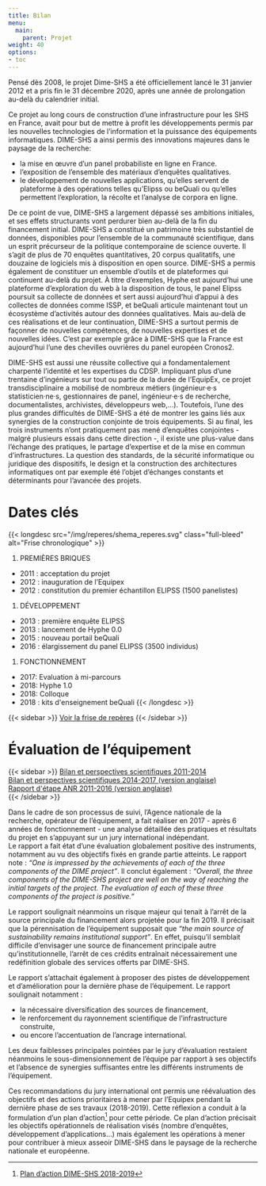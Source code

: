 ```yaml
---
title: Bilan
menu:
  main:
    parent: Projet
weight: 40
options:
- toc
---
```

Pensé dès 2008, le projet Dime-SHS a été officiellement lancé le 31 janvier 2012 et a pris fin le 31 décembre 2020, après une année de prolongation au-delà du calendrier initial.

Ce projet au long cours de construction d’une infrastructure pour les SHS en France, avait pour but de mettre à profit les développements permis par les nouvelles technologies de l’information et la puissance des équipements informatiques. DIME-SHS a ainsi permis des innovations majeures dans le paysage de la recherche:
- la mise en œuvre d’un panel probabiliste en ligne en France.
- l’exposition de l’ensemble des matériaux d’enquêtes qualitatives.
- le développement de nouvelles applications, qu’elles servent de plateforme à des opérations telles qu’Elipss ou beQuali ou qu’elles permettent l’exploration, la récolte et l’analyse de corpora en ligne.

De ce point de vue, DIME-SHS a largement dépassé ses ambitions initiales, et ses effets structurants vont perdurer bien au-delà de la fin du financement initial.
DIME-SHS a constitué un patrimoine très substantiel de données, disponibles pour l’ensemble de la communauté scientifique, dans un esprit précurseur de la politique contemporaine de science ouverte. Il s’agit de plus de 70 enquêtes quantitatives, 20 corpus qualitatifs, une douzaine de logiciels mis à disposition en open source.
DIME-SHS a permis également de constituer un ensemble d’outils et de plateformes qui continuent au-delà du projet. À titre d’exemples, Hyphe est aujourd’hui une plateforme d’exploration du web à la disposition de tous, le panel Elipss poursuit sa collecte de données et sert aussi aujourd’hui d’appui à des collectes de données comme ISSP, et beQuali articule maintenant tout un écosystème d’activités autour des données qualitatives. Mais au-delà de ces réalisations et de leur continuation, DIME-SHS a surtout permis de façonner de nouvelles compétences, de nouvelles expertises et de nouvelles idées. C’est par exemple grâce à DIME-SHS que la France est aujourd’hui l’une des chevilles ouvrières du panel européen Cronos2.  

DIME-SHS est aussi une réussite collective qui a fondamentalement charpenté l’identité et les expertises du CDSP. Impliquant plus d’une trentaine d’ingénieurs sur tout ou partie de la durée de l’EquipEx, ce projet transdisciplinaire a mobilisé de nombreux métiers (ingénieur·e·s statisticien·ne·s, gestionnaires de panel, ingénieur·e·s de recherche, documentalistes, archivistes, développeurs web,...). Toutefois, l’une des plus grandes difficultés de DIME-SHS a été de montrer les gains liés aux synergies de la construction conjointe de trois équipements. Si au final, les trois instruments n’ont pratiquement pas mené d’enquêtes conjointes - malgré plusieurs essais dans cette direction -, il existe une plus-value dans l’échange des pratiques, le partage d’expertise et de la mise en commun d’infrastructures. La question des standards, de la sécurité informatique ou juridique des dispositifs, le design et la construction des architectures informatiques ont par exemple été l’objet d’échanges constants et déterminants pour l’avancée des projets.


<!---# Repères
-->
# Dates clés
{{< longdesc src="/img/reperes/shema_reperes.svg" class="full-bleed" alt="Frise chronologique" >}}
1. PREMIÈRES BRIQUES
  - 2011 : acceptation du projet
  - 2012 : inauguration de l’Equipex
  - 2012 : constitution du premier échantillon ELIPSS (1500 panelistes)
1. DÉVELOPPEMENT
  - 2013 : première enquête ELIPSS
  - 2013 : lancement de Hyphe 0.0
  - 2015 : nouveau portail beQuali
  - 2016 : élargissement du panel ELIPSS (3500 individus)
1. FONCTIONNEMENT
  - 2017: Evaluation à mi-parcours
  - 2018: Hyphe 1.0
  - 2018: Colloque
  - 2018 : kits d'enseignement beQuali
{{< /longdesc >}}

{{< sidebar >}}
<a href="/img/reperes/shema_reperes.svg" target="_blank">Voir la frise de repères</a>
{{< /sidebar >}}

# Évaluation de l’équipement

{{< sidebar >}}
<a href="/docs/DIME-SHS-BilanPerspectives2014.pdf" target="_blank">Bilan et perspectives scientifiques 2011-2014</a><br>
<a href="/docs/AssesmentOutlookDIME2014-2017.pdf" target="_blank">Bilan et perspectives scientifiques 2014-2017 (version anglaise)</a><br>
<a href="/docs/DIME-SHS-ScientificReport2016.pdf" target="_blank">Rapport d'étape ANR 2011-2016 (version anglaise)</a><br>
{{< /sidebar >}}

Dans le cadre de son processus de suivi, l’Agence nationale de la recherche, opérateur de l’équipement, a fait réaliser en 2017 - après 6 années de fonctionnement - une analyse détaillée des pratiques et résultats du projet en s’appuyant sur un jury international indépendant.<br>
Le rapport a fait état d’une évaluation globalement positive des instruments, notamment au vu des objectifs fixés en grande partie atteints. Le rapport note : _“One is impressed by the achievements of each of the three components of the DIME project”_. Il conclut également : _“Overall, the three components of the DIME-SHS project are well on the way of reaching the initial targets of the project. The evaluation of each of these three components of the project is positive.”_

Le rapport soulignait néanmoins un risque majeur qui tenait à l’arrêt de la source principale du financement alors projetée pour la fin 2019. Il précisait que la pérennisation de l’équipement supposait que _“the main source of sustainability remains institutional support”_. En effet, puisqu’il semblait difficile d’envisager une source de financement principale autre qu’institutionnelle, l’arrêt de ces crédits entraînait nécessairement une redéfinition globale des services offerts par DIME-SHS.

Le rapport s’attachait également à proposer des pistes de développement et d’amélioration pour la dernière phase de l’équipement. Le rapport soulignait notamment :

- la nécessaire diversification des sources de financement,
- le renforcement du rayonnement scientifique de l’infrastructure construite,
- ou encore l’accentuation de l’ancrage international.

Les deux faiblesses principales pointées par le jury d’évaluation restaient néanmoins le sous-dimensionnement de l’équipe par rapport à ses objectifs et l’absence de synergies suffisantes entre les différents instruments de l’équipement.

Ces recommandations du jury international ont permis une réévaluation des objectifs et des actions prioritaires à mener par l’Equipex pendant la dernière phase de ses travaux (2018-2019). Cette réflexion a conduit à la formulation d’un plan d’action[^1] pour cette période. Ce plan d’action précisait les objectifs opérationnels de réalisation visés (nombre d’enquêtes, développement d’applications…) mais également les opérations à mener pour contribuer à mieux asseoir DIME-SHS dans le paysage de la recherche nationale et européenne.

[^1]: <a href="/docs/CDSP2018-EquipEx-PlanAction-final.pdf" target="_blank">Plan d’action DIME-SHS 2018-2019</a>
